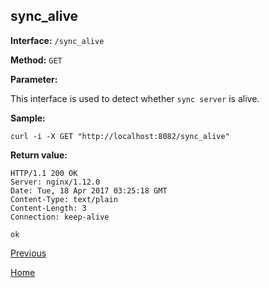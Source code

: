 ## sync_alive ##

**Interface:** `/sync_alive`

**Method:** `GET`

**Parameter:** 

This interface is used to detect whether `sync server` is alive.

**Sample:**

    curl -i -X GET "http://localhost:8082/sync_alive"

**Return value:**

    HTTP/1.1 200 OK
    Server: nginx/1.12.0
    Date: Tue, 18 Apr 2017 03:25:18 GMT
    Content-Type: text/plain
    Content-Length: 3
    Connection: keep-alive
    
    ok

[Previous](../ha.md)

[Home](../../index.md)